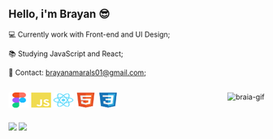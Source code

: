 ## Hello, i'm Brayan 😎

💻 Currently work with Front-end and UI Design;

📚 Studying JavaScript and React;

📩 Contact: brayanamarals01@gmail.com;

<div style="display: inline_block"><br>
  <img align="center" alt="braia-CSS" height="30" width="40" src="https://raw.githubusercontent.com/devicons/devicon/master/icons/figma/figma-original.svg">
  <img align="center" alt="braia-Js" height="30" width="40" src="https://raw.githubusercontent.com/devicons/devicon/master/icons/javascript/javascript-plain.svg">
  <img align="center" alt="braia-React" height="30" width="40" src="https://raw.githubusercontent.com/devicons/devicon/master/icons/react/react-original.svg">
  <img align="center" alt="braia-HTML" height="30" width="40" src="https://raw.githubusercontent.com/devicons/devicon/master/icons/html5/html5-original.svg">
  <img align="center" alt="braia-CSS" height="30" width="40" src="https://raw.githubusercontent.com/devicons/devicon/master/icons/css3/css3-original.svg">
  <img align="right" alt="braia-gif" height="150" src="https://media.giphy.com/media/6RsYcS66Iso0/giphy.gif">
</div>
  
  ##
 
<div> 
  <a href="https://instagram.com/brayan_amarals" target="_blank"><img src="https://img.shields.io/badge/Instagram-E4405F?style=for-the-badge&logo=instagram&logoColor=white" target="_blank"></a>
  <a href = "mailto:brayanamarals01@gmail.com"><img src="https://img.shields.io/badge/Gmail-D14836?style=for-the-badge&logo=gmail&logoColor=white"></a>  
</div>


